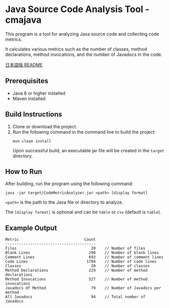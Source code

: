 # Java Source Code Analysis Tool - cmajava
This program is a tool for analyzing Java source code and collecting code metrics.

It calculates various metrics such as the number of classes, method declarations, method invocations, and the number of Javadocs in the code.

[日本語版 README](https://github.com/ibu00024/cmajava/blob/main/README-ja.md)
## Prerequisites

- Java 8 or higher installed
- Maven installed

## Build Instructions

1. Clone or download the project.
2. Run the following command in the command line to build the project:
    ```
    mvn clean install
    ```
    Upon successful build, an executable jar file will be created in the `target` directory.

## How to Run

After building, run the program using the following command:
```
java -jar target/CodeMetricAnalyzer.jar <path> [display format]
```
`<path>` is the path to the Java file or directory to analyze.

The `[display format]` is optional and can be `table` or `csv` (default is `table`).

## Example Output

```
Metric                             Count
----------------------------------------
Files                                 20    // Number of files
Blank Lines                          298    // Number of blank lines
Comment Lines                        693    // Number of comment lines
Code Lines                          1704    // Number of code lines
Classes                               20    // Number of classes
Method Declarations                  229    // Number of method declarations
Method Invocations                   527    // Number of method invocations
Javadocs Of Method                    79    // Number of Javadocs per method
All Javadocs                          94    // Total number of Javadocs
```
